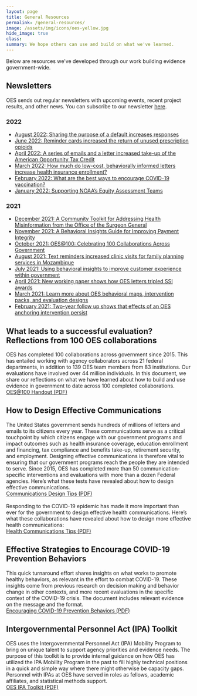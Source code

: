 ```yaml
---
layout: page
title: General Resources
permalink: /general-resources/
image: /assets/img/icons/oes-yellow.jpg
hide_image: true
class:
summary: We hope others can use and build on what we've learned.
---
```

Below are resources we’ve developed through our work building evidence government-wide.

## Newsletters
OES sends out regular newsletters with upcoming events, recent project results, and other news. You can subscribe to our newsletter <a href="https://goo.gl/forms/VgSGvpAZZn61oxy62" target="_blank">here</a>.

### 2022
- <a href="https://content.govdelivery.com/accounts/USGSA/bulletins/" target="_blank">August 2022: Sharing the purpose of a default increases responses</a>
- <a href="https://content.govdelivery.com/accounts/USGSA/bulletins/31bf701?reqfrom=share" target="_blank">June 2022: Reminder cards increased the return of unused prescription opioids</a>
- <a href="https://content.govdelivery.com/accounts/USGSA/bulletins/314f329?reqfrom=share" target="_blank">April 2022: A series of emails and a letter increased take-up of the American Opportunity Tax Credit</a>
- <a href="https://content.govdelivery.com/accounts/USGSA/bulletins/310d80b?reqfrom=share" target="_blank">March 2022: How much do low-cost, behaviorally informed letters increase health insurance enrollment?</a>
- <a href="https://content.govdelivery.com/accounts/USGSA/bulletins/30bcc58?reqfrom=share" target="_blank">February 2022: What are the best ways to encourage COVID-19 vaccination?</a>
- <a href="https://content.govdelivery.com/accounts/USGSA/bulletins/30690f8?reqfrom=share" target="_blank">January 2022: Supporting NOAA’s Equity Assessment Teams</a>

### 2021
- <a href="https://content.govdelivery.com/accounts/USGSA/bulletins/3005258?reqfrom=share" target="_blank">December 2021: A Community Toolkit for Addressing Health Misinformation from the Office of the Surgeon General</a>
- <a href="https://content.govdelivery.com/accounts/USGSA/bulletins/2f99f82?reqfrom=share" target="_blank">November 2021: A Behavioral Insights Guide for Improving Payment Integrity</a>
- <a href="https://content.govdelivery.com/accounts/USGSA/bulletins/2f99f82?reqfrom=share" target="_blank">October 2021: OES@100: Celebrating 100 Collaborations Across Government</a>
- <a href="https://content.govdelivery.com/accounts/USGSA/bulletins/2ee35fe?reqfrom=share" target="_blank">August 2021: Text reminders increased clinic visits for family planning services in Mozambique</a>
- <a href="https://content.govdelivery.com/accounts/USGSA/bulletins/2e6fed5?reqfrom=share" target="_blank">July 2021: Using behavioral insights to improve customer experience within government</a>
- <a href="https://content.govdelivery.com/accounts/USGSA/bulletins/2cc7dff?reqfrom=share" target="_blank">April 2021: New working paper shows how OES letters tripled SSI awards</a>
- <a href="https://content.govdelivery.com/accounts/USGSA/bulletins/2c5f7ee?reqfrom=share" target="_blank">March 2021: Learn more about OES behavioral maps, intervention packs, and evaluation designs</a>
- <a href="https://content.govdelivery.com/accounts/USGSA/bulletins/2c1e13f?reqfrom=share" target="_blank">February 2021: Two-year follow up shows that effects of an OES anchoring intervention persist</a>


## What leads to a successful evaluation? Reflections from 100 OES collaborations
OES has completed 100 collaborations across government since 2015. This has entailed working with agency collaborators across 21 federal departments, in addition to 139 OES team members from 83 institutions. Our evaluations have involved over 44 million individuals. In this document, we share our reflections on what we have learned about how to build and use evidence in government to date across 100 completed collaborations.
<br/>
<a class="usa-button" href="{{ '/assets/files/Reflections-from-100-OES-collaborations.pdf' | prepend: site.baseurl }}" target="_blank">OES@100 Handout (PDF)</a>
<br>

## How to Design Effective Communications
The United States government sends hundreds of millions of letters and emails to its citizens every year. These communications serve as a critical touchpoint by which citizens engage with our government programs and impact outcomes such as health insurance coverage, education enrollment and financing, tax compliance and benefits take-up, retirement security, and employment. Designing effective communications is therefore vital to ensuring that our government programs reach the people they are intended to serve. Since 2015, OES has completed more than 50 communication-specific interventions and evaluations with more than a dozen Federal agencies. Here’s what these tests have revealed about how to design effective communications.
<br/>
<a class="usa-button" href="{{ '/assets/abstracts/OES Learnings on Writing Better Communications 2018.pdf' | prepend: site.baseurl }}" target="_blank">Communications Design Tips (PDF)</a>
<br><br>
Responding to the COVID-19 epidemic has made it more important than ever for the government to design effective health communications. Here’s what these collaborations have revealed about how to design more effective health communications:
<br>
<a class="usa-button" href="{{ '/assets/files/oes-health-communications.pdf' | prepend: site.baseurl }}" target="_blank">Health Communications Tips (PDF)</a>
<br>

## Effective Strategies to Encourage COVID-19 Prevention Behaviors
This quick turnaround effort shares insights on what works to promote healthy behaviors, as relevant in the effort to combat COVID-19. These insights come from previous research on decision making and behavior change in other contexts, and more recent evaluations in the specific context of the COVID-19 crisis. The document includes relevant evidence on the message and the format. 
<br/>
<a class="usa-button" href="{{ '/assets/abstracts/OEScovidinsightssummaryNov2020.pdf' | prepend: site.baseurl }}" target="_blank">Encouraging COVID-19 Prevention Behaviors (PDF)</a>
<br>

## Intergovernmental Personnel Act (IPA) Toolkit
OES uses the Intergovernmental Personnel Act (IPA) Mobility Program to bring on unique talent to support agency priorities and evidence needs. The purpose of this toolkit is to provide internal guidance on how OES has utilized the IPA Mobility Program in the past to fill highly technical positions in a quick and simple way where there might otherwise be capacity gaps. Personnel with IPAs at OES have served in roles as fellows, academic affiliates, and statistical methods support.
<br/>
<a class="usa-button" href="{{ '/assets/files/ipa-toolkit-oes.pdf' | prepend: site.baseurl }}" target="_blank">OES IPA Toolkit (PDF)</a>

